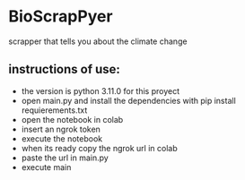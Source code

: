 # BioScrapPyer
scrapper that tells you about the climate change

## instructions of use:
- the version is python 3.11.0 for this proyect
- open main.py and install the dependencies with pip install requierements.txt
- open the notebook in colab
- insert an ngrok token
- execute the notebook
- when its ready copy the ngrok url in colab
- paste the url in main.py
- execute main
